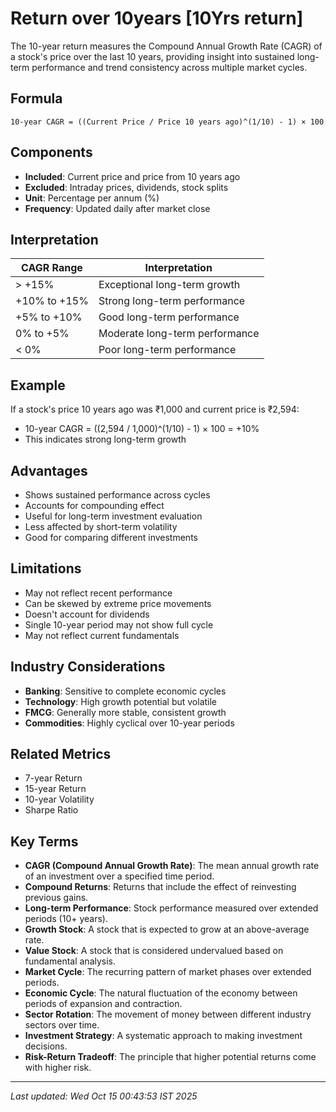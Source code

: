 # Return over 10years [10Yrs return]

The 10-year return measures the Compound Annual Growth Rate (CAGR) of a stock's price over the last 10 years, providing insight into sustained long-term performance and trend consistency across multiple market cycles.

## Formula
```text
10-year CAGR = ((Current Price / Price 10 years ago)^(1/10) - 1) × 100
```

## Components
- **Included**: Current price and price from 10 years ago
- **Excluded**: Intraday prices, dividends, stock splits
- **Unit**: Percentage per annum (%)
- **Frequency**: Updated daily after market close

## Interpretation
| CAGR Range | Interpretation |
|------------|----------------|
| > +15% | Exceptional long-term growth |
| +10% to +15% | Strong long-term performance |
| +5% to +10% | Good long-term performance |
| 0% to +5% | Moderate long-term performance |
| < 0% | Poor long-term performance |

## Example
If a stock's price 10 years ago was ₹1,000 and current price is ₹2,594:
- 10-year CAGR = ((2,594 / 1,000)^(1/10) - 1) × 100 = +10%
- This indicates strong long-term growth

## Advantages
- Shows sustained performance across cycles
- Accounts for compounding effect
- Useful for long-term investment evaluation
- Less affected by short-term volatility
- Good for comparing different investments

## Limitations
- May not reflect recent performance
- Can be skewed by extreme price movements
- Doesn't account for dividends
- Single 10-year period may not show full cycle
- May not reflect current fundamentals

## Industry Considerations
- **Banking**: Sensitive to complete economic cycles
- **Technology**: High growth potential but volatile
- **FMCG**: Generally more stable, consistent growth
- **Commodities**: Highly cyclical over 10-year periods

## Related Metrics
- 7-year Return
- 15-year Return
- 10-year Volatility
- Sharpe Ratio

## Key Terms
- **CAGR (Compound Annual Growth Rate)**: The mean annual growth rate of an investment over a specified time period.
- **Compound Returns**: Returns that include the effect of reinvesting previous gains.
- **Long-term Performance**: Stock performance measured over extended periods (10+ years).
- **Growth Stock**: A stock that is expected to grow at an above-average rate.
- **Value Stock**: A stock that is considered undervalued based on fundamental analysis.
- **Market Cycle**: The recurring pattern of market phases over extended periods.
- **Economic Cycle**: The natural fluctuation of the economy between periods of expansion and contraction.
- **Sector Rotation**: The movement of money between different industry sectors over time.
- **Investment Strategy**: A systematic approach to making investment decisions.
- **Risk-Return Tradeoff**: The principle that higher potential returns come with higher risk.

---
*Last updated: Wed Oct 15 00:43:53 IST 2025*
